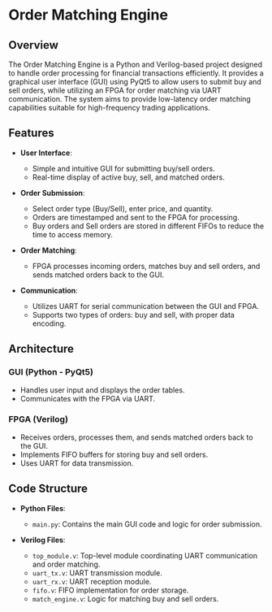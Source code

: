 # Order Matching Engine

## Overview

The Order Matching Engine is a Python and Verilog-based project designed to handle order processing for financial transactions efficiently. It provides a graphical user interface (GUI) using PyQt5 to allow users to submit buy and sell orders, while utilizing an FPGA for order matching via UART communication. The system aims to provide low-latency order matching capabilities suitable for high-frequency trading applications.

## Features

- **User Interface**: 
  - Simple and intuitive GUI for submitting buy/sell orders.
  - Real-time display of active buy, sell, and matched orders.

- **Order Submission**:
  - Select order type (Buy/Sell), enter price, and quantity.
  - Orders are timestamped and sent to the FPGA for processing.
  - Buy orders and Sell orders are stored in different FIFOs to reduce the time to access memory.

- **Order Matching**:
  - FPGA processes incoming orders, matches buy and sell orders, and sends matched orders back to the GUI.

- **Communication**:
  - Utilizes UART for serial communication between the GUI and FPGA.
  - Supports two types of orders: buy and sell, with proper data encoding.

## Architecture

### GUI (Python - PyQt5)
- Handles user input and displays the order tables.
- Communicates with the FPGA via UART.

### FPGA (Verilog)
- Receives orders, processes them, and sends matched orders back to the GUI.
- Implements FIFO buffers for storing buy and sell orders.
- Uses UART for data transmission.

## Code Structure

- **Python Files**:
  - `main.py`: Contains the main GUI code and logic for order submission.

- **Verilog Files**:
  - `top_module.v`: Top-level module coordinating UART communication and order matching.
  - `uart_tx.v`: UART transmission module.
  - `uart_rx.v`: UART reception module.
  - `fifo.v`: FIFO implementation for order storage.
  - `match_engine.v`: Logic for matching buy and sell orders.
